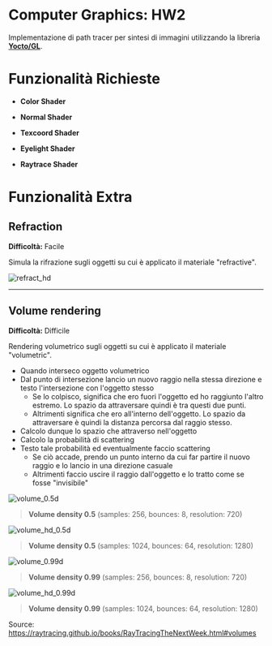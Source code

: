# Computer Graphics: HW2

Implementazione di path tracer per sintesi di immagini utilizzando la libreria [**Yocto/GL**](https://github.com/xelatihy/yocto-gl).


# Funzionalità Richieste

- **Color Shader**

- **Normal Shader**

- **Texcoord Shader**

- **Eyelight Shader**

- **Raytrace Shader**


# Funzionalità Extra

## **Refraction**
**Difficoltà:** Facile

Simula la rifrazione sugli oggetti su cui è applicato il materiale "refractive".

![refract_hd](out/extra/refract_hd.jpg)

***

## **Volume rendering**
**Difficoltà:** Difficile

Rendering volumetrico sugli oggetti su cui è applicato il materiale "volumetric".
- Quando interseco oggetto volumetrico
- Dal punto di intersezione lancio un nuovo raggio nella stessa direzione e testo l'intersezione con l'oggetto stesso
    - Se lo colpisco, significa che ero fuori l'oggetto ed ho raggiunto l'altro estremo. Lo spazio da attraversare quindi è tra questi due punti.
    - Altrimenti significa che ero all'interno dell'oggetto. Lo spazio da attraversare è quindi la distanza percorsa dal raggio stesso.
- Calcolo dunque lo spazio che attraverso nell'oggetto
- Calcolo la probabilità di scattering
- Testo tale probabilità ed eventualmente faccio scattering
    - Se ciò accade, prendo un punto interno da cui far partire il nuovo raggio e lo lancio in una direzione casuale
    - Altrimenti faccio uscire il raggio dall'oggetto e lo tratto come se fosse "invisibile"

![volume_0.5d](out/extra/volume_0.5d.jpg)
> **Volume density 0.5** (samples: 256, bounces: 8, resolution: 720)

![volume_hd_0.5d](out/extra/volume_hd_0.5d.jpg)
> **Volume density 0.5** (samples: 1024, bounces: 64, resolution: 1280)

![volume_0.99d](out/extra/volume_0.99d.jpg)
> **Volume density 0.99** (samples: 256, bounces: 8, resolution: 720)

![volume_hd_0.99d](out/extra/volume_hd_0.99d.jpg)
> **Volume density 0.99** (samples: 1024, bounces: 64, resolution: 1280)

Source: https://raytracing.github.io/books/RayTracingTheNextWeek.html#volumes
